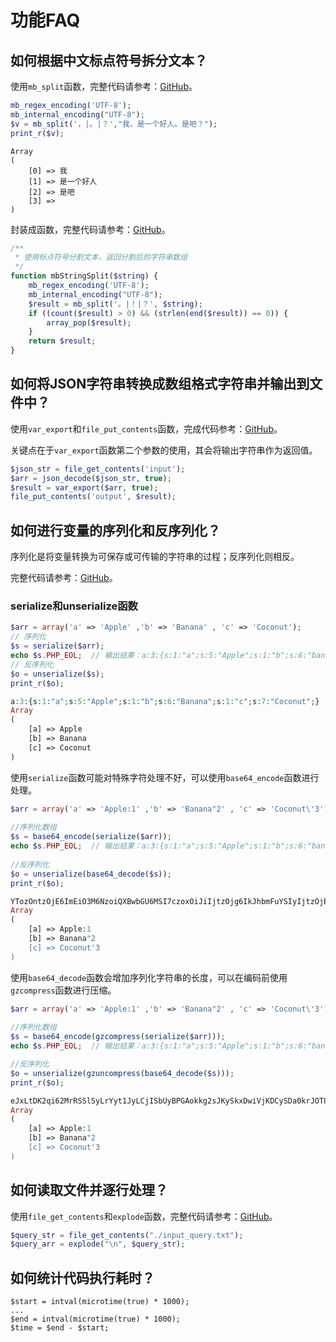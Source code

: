 # 功能FAQ

## 如何根据中文标点符号拆分文本？

使用`mb_split`函数，完整代码请参考：[GitHub](https://github.com/mumingv/php/blob/master/func/mbstring/mb_split.php)。

```php
mb_regex_encoding('UTF-8');
mb_internal_encoding("UTF-8"); 
$v = mb_split('，|。|？',"我，是一个好人。是吧？");
print_r($v);
```
```
Array
(
    [0] => 我
    [1] => 是一个好人
    [2] => 是吧
    [3] => 
)
```

封装成函数，完整代码请参考：[GitHub](https://github.com/mumingv/php/blob/master/demo/string/demo_string_split.php)。

```php
/**
 * 使用标点符号分割文本，返回分割后的字符串数组
 */
function mbStringSplit($string) {
    mb_regex_encoding('UTF-8');
    mb_internal_encoding("UTF-8"); 
    $result = mb_split('。|！|？', $string); 
    if ((count($result) > 0) && (strlen(end($result)) == 0)) {
        array_pop($result);
    }
    return $result;
}
```


## 如何将JSON字符串转换成数组格式字符串并输出到文件中？

使用`var_export`和`file_put_contents`函数，完成代码参考：[GitHub](https://github.com/mumingv/php/tree/master/demo/string/demo_json_to_array)。

关键点在于`var_export`函数第二个参数的使用，其会将输出字符串作为返回值。
```php
$json_str = file_get_contents('input');
$arr = json_decode($json_str, true);
$result = var_export($arr, true);
file_put_contents('output', $result);
```


## 如何进行变量的序列化和反序列化？

序列化是将变量转换为可保存或可传输的字符串的过程；反序列化则相反。

完整代码请参考：[GitHub](https://github.com/mumingv/php/tree/master/demo/string/demo_serialize_and_unserialize)。

### serialize和unserialize函数

```php
$arr = array('a' => 'Apple' ,'b' => 'Banana' , 'c' => 'Coconut');  
// 序列化
$s = serialize($arr);
echo $s.PHP_EOL;  // 输出结果：a:3:{s:1:"a";s:5:"Apple";s:1:"b";s:6:"banana";s:1:"c";s:7:"Coconut";}  
// 反序列化  
$o = unserialize($s);  
print_r($o);
```

```php
a:3:{s:1:"a";s:5:"Apple";s:1:"b";s:6:"Banana";s:1:"c";s:7:"Coconut";}
Array
(
    [a] => Apple
    [b] => Banana
    [c] => Coconut
)
```

使用`serialize`函数可能对特殊字符处理不好，可以使用`base64_encode`函数进行处理。

```php
$arr = array('a' => 'Apple:1' ,'b' => 'Banana"2' , 'c' => 'Coconut\'3');  
  
//序列化数组  
$s = base64_encode(serialize($arr));
echo $s.PHP_EOL;  // 输出结果：a:3:{s:1:"a";s:5:"Apple";s:1:"b";s:6:"banana";s:1:"c";s:7:"Coconut";}  
  
//反序列化  
$o = unserialize(base64_decode($s));  
print_r($o);  
```

```php
YTozOntzOjE6ImEiO3M6NzoiQXBwbGU6MSI7czoxOiJiIjtzOjg6IkJhbmFuYSIyIjtzOjE6ImMiO3M6OToiQ29jb251dCczIjt9
Array
(
    [a] => Apple:1
    [b] => Banana"2
    [c] => Coconut'3
)
```

使用`base64_decode`函数会增加序列化字符串的长度，可以在编码前使用`gzcompress`函数进行压缩。

```php
$arr = array('a' => 'Apple:1' ,'b' => 'Banana"2' , 'c' => 'Coconut\'3');  
  
//序列化数组  
$s = base64_encode(gzcompress(serialize($arr)));
echo $s.PHP_EOL;  // 输出结果：a:3:{s:1:"a";s:5:"Apple";s:1:"b";s:6:"banana";s:1:"c";s:7:"Coconut";}  

//反序列化  
$o = unserialize(gzuncompress(base64_decode($s)));  
print_r($o);
```

```php
eJxLtDK2qi62MrRSSlSyLrYyt1JyLCjISbUyBPGAokkg2sJKySkxDwiVjKDCySDa0krJOT85P6+0RN1YyboWAA91FO0=
Array
(
    [a] => Apple:1
    [b] => Banana"2
    [c] => Coconut'3
)
```


## 如何读取文件并逐行处理？

使用`file_get_contents`和`explode`函数，完整代码请参考：[GitHub](https://github.com/mumingv/php/blob/master/demo/http_get_post/keyword/get_qu_info.php)。

```php
$query_str = file_get_contents("./input_query.txt");
$query_arr = explode("\n", $query_str);
```


## 如何统计代码执行耗时？

```
$start = intval(microtime(true) * 1000);
...
$end = intval(microtime(true) * 1000);
$time = $end - $start;
```










